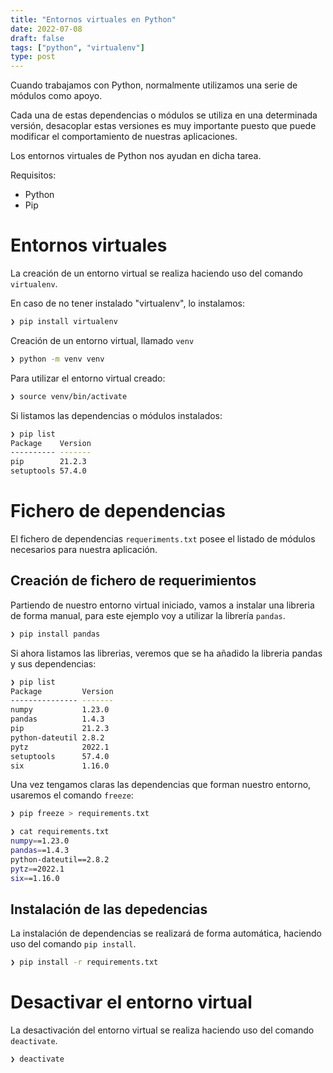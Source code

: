 ```yaml
---
title: "Entornos virtuales en Python"
date: 2022-07-08
draft: false
tags: ["python", "virtualenv"]
type: post
---
```


Cuando trabajamos con Python, normalmente utilizamos una serie de módulos como apoyo. 

Cada una de estas dependencias o módulos se utiliza en una determinada versión, desacoplar estas versiones es muy importante puesto que puede modificar el comportamiento de nuestras aplicaciones. 
<!--more--> 
Los entornos virtuales de Python nos ayudan en dicha tarea.

Requisitos:
* Python
* Pip

# Entornos virtuales

La creación de un entorno virtual se realiza haciendo uso del comando ```virtualenv```.

En caso de no tener instalado "virtualenv", lo instalamos:

```zsh
❯ pip install virtualenv
```

Creación de un entorno virtual, llamado ```venv```

```zsh
❯ python -m venv venv
```

Para utilizar el entorno virtual creado:

```zsh
❯ source venv/bin/activate
```

Si listamos las dependencias o módulos instalados: 

```zsh
❯ pip list
Package    Version
---------- -------
pip        21.2.3
setuptools 57.4.0
```

# Fichero de dependencias

El fichero de dependencias ```requeriments.txt``` posee el listado de módulos necesarios para nuestra aplicación. 

## Creación de fichero de requerimientos

Partiendo de nuestro entorno virtual iniciado, vamos a instalar una libreria de forma manual, para este ejemplo voy a utilizar la librería ```pandas```.

```zsh
❯ pip install pandas
```

Si ahora listamos las librerias, veremos que se ha añadido la libreria pandas y sus dependencias:

```zsh
❯ pip list
Package         Version
--------------- -------
numpy           1.23.0
pandas          1.4.3
pip             21.2.3
python-dateutil 2.8.2
pytz            2022.1
setuptools      57.4.0
six             1.16.0
```

Una vez tengamos claras las dependencias que forman nuestro entorno, usaremos el comando ```freeze```:

```zsh
❯ pip freeze > requirements.txt

❯ cat requirements.txt 
numpy==1.23.0
pandas==1.4.3
python-dateutil==2.8.2
pytz==2022.1
six==1.16.0
```

## Instalación de las depedencias

La instalación de dependencias se realizará de forma automática, haciendo uso del comando ```pip install```.

```zsh
❯ pip install -r requirements.txt
```

# Desactivar el entorno virtual

La desactivación del entorno virtual se realiza haciendo uso del comando ```deactivate```.

```zsh
❯ deactivate 
```